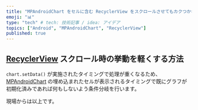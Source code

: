 ```yaml
---
title: "MPAndroidChart をセルに含む RecyclerView をスクロールさせてもカクつかないようにする方法を編み出しました"
emoji: "📊"
type: "tech" # tech: 技術記事 / idea: アイデア
topics: ["Android", "MPAndroidChart", "RecyclerView"]
published: true
---
```


## [RecyclerView](https://developer.android.com/reference/androidx/recyclerview/widget/RecyclerView) スクロール時の挙動を軽くする方法

`chart.setData()` が実施されたタイミングで処理が重くなるため、[MPAndroidChart](https://github.com/PhilJay/MPAndroidChart) の埋め込まれたセルが表示されるタイミングで既にグラフが初期化済みであれば何もしないよう条件分岐を行います。

現場からは以上です。

